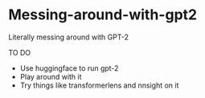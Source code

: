 # Messing-around-with-gpt2
Literally messing around with GPT-2

TO DO
- Use huggingface to run gpt-2
- Play around with it
- Try things like transformerlens and nnsight on it